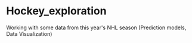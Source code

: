 # Hockey_exploration
Working with some data from this year's NHL season (Prediction models, Data Visualization)
